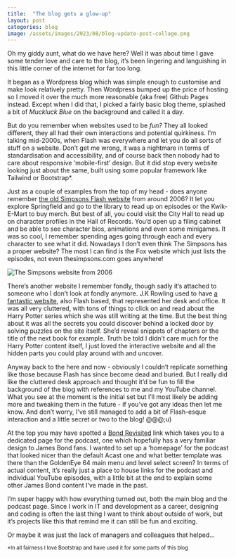 ```yaml
---
title:  "The blog gets a glow-up"
layout: post
categories: blog
image: /assets/images/2023/08/blog-update-post-collage.png
---
```


Oh my giddy aunt, what do we have here? Well it was about time I gave some tender love and care to the blog, it’s been lingering and languishing in this little corner of the internet for far too long.

<!-- readmore -->

It began as a Wordpress blog which was simple enough to customise and make look relatively pretty. Then Wordpress bumped up the price of hosting so I moved it over the much more reasonable (aka free) Github Pages instead. Except when I did that, I picked a fairly basic blog theme, splashed a bit of _Muckluck Blue_ on the background and called it a day.

But do you remember when websites used to be _fun?_ They all looked different, they all had their own interactions and potential quirkiness. I’m talking mid-2000s, when Flash was everywhere and let you do all sorts of stuff on a website. Don’t get me wrong, it was a nightmare in terms of standardisation and accessibility, and of course back then nobody had to care about responsive ‘mobile-first’ design. But it did stop every website looking just about the same, built using some popular framework like Tailwind or Bootstrap*.

Just as a couple of examples from the top of my head - does anyone remember [the old Simpsons Flash website](https://www.youtube.com/watch?v=zgoHY4poVro) from around 2006? It let you explore Springfield and go to the library to read up on episodes or the Kwik-E-Mart to buy merch. But best of all, you could visit the City Hall to read up on character profiles in the Hall of Records. You’d open up a filing cabinet and be able to see character bios, animations and even some minigames. It was so cool, I remember spending ages going through each and every character to see what it did. Nowadays I don’t even think The Simpsons has a proper website? The most I can find is the Fox website which just lists the episodes, not even thesimpsons.com goes anywhere!

![The Simpsons website from 2006]({{site.url}}/assets/images/2023/08/the-simpsons-website.jpg)

There’s another website I remember fondly, though sadly it’s attached to someone who I don’t look at fondly anymore. J.K Rowling used to have [a fantastic website](https://www.youtube.com/watch?v=t6pZlrJhhBc), also Flash based, that represented her desk and office. It was all very cluttered, with tons of things to click on and read about the Harry Potter series which she was still writing at the time. But the best thing about it was all the secrets you could discover behind a locked door by solving puzzles on the site itself. She’d reveal snippets of chapters or the title of the next book for example. Truth be told I didn’t care much for the Harry Potter content itself, I just loved the interactive website and all the hidden parts you could play around with and uncover.

Anyway back to the here and now - obviously I couldn’t replicate something like those because Flash has since become dead and buried. But I really did like the cluttered desk approach and thought it’d be fun to fill the background of the blog with references to me and my YouTube channel. What you see at the moment is the initial set but I’ll most likely be adding more and tweaking them in the future - if you’ve got any ideas then let me know. And don’t worry, I’ve still managed to add a bit of Flash-esque interaction and a little secret or two to the blog! @@@;u)

At the top you may have spotted a [Bond Revisited]({{site.url}}/bond-revisited) link which takes you to a dedicated page for the podcast, one which hopefully has a very familiar design to James Bond fans. I wanted to set up a ‘homepage’ for the podcast that looked nicer than the default Acast one and what better template was there than the GoldenEye 64 main menu and level select screen? In terms of actual content, it’s really just a place to house links for the podcast and individual YouTube episodes, with a little bit at the end to explain some other James Bond content I’ve made in the past.

I’m super happy with how everything turned out, both the main blog and the podcast page. Since I work in IT and development as a career, designing and coding is often the last thing I want to think about outside of work, but it’s projects like this that remind me it can still be fun and exciting.

Or maybe it was just the lack of managers and colleagues that helped…

<small>*In all fairness I love Bootstrap and have used it for some parts of this blog</small>
